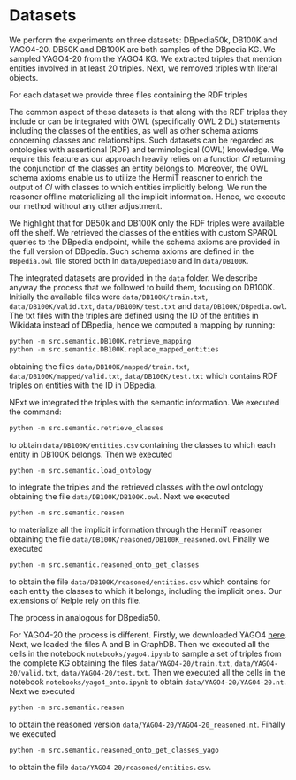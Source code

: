 <meta name="robots" content="noindex">

# Datasets

We perform the experiments on three datasets: DBpedia50k, DB100K and YAGO4-20. DB50K and DB100K are both samples of the DBpedia KG. We sampled YAGO4-20 from the YAGO4 KG. We extracted triples that mention entities involved in at least 20 triples. Next, we removed triples with literal objects.

For each dataset we provide three files containing the RDF triples

The common aspect of these datasets is that along with the RDF triples they include or can be integrated with OWL (specifically OWL 2 DL) statements including the classes of the entities, as well as other schema axioms concerning classes and relationships. Such datasets can be regarded as ontologies with assertional (RDF) and terminological (OWL) knowledge. We require this feature as our approach heavily relies on a function _Cl_ returning the conjunction of the classes an entity belongs to. Moreover, the OWL schema axioms enable us to utilize the HermiT reasoner to enrich the output of _Cl_ with classes to which entities implicitly belong. We run the reasoner offline materializing all the implicit information. Hence, we execute our method without any other adjustment.

We highlight that for DB50k and DB100K only the RDF triples were available off the shelf. We retrieved the classes of the entities with custom SPARQL queries to the DBpedia endpoint, while the schema axioms are provided in the full version of DBpedia. Such schema axioms are defined in the `DBpedia.owl` file stored both in `data/DBpedia50` and in `data/DB100K`.

The integrated datasets are provided in the `data` folder. We describe anyway the process that we followed to build them, focusing on DB100K. Initially the available files were `data/DB100K/train.txt`, `data/DB100K/valid.txt`, `data/DB100K/test.txt` and `data/DB100K/DBpedia.owl`.
The txt files with the triples are defined using the ID of the entities in Wikidata instead of DBpedia, hence we computed a mapping by running:
```python
python -m src.semantic.DB100K.retrieve_mapping
python -m src.semantic.DB100K.replace_mapped_entities
```
obtaining the files `data/DB100K/mapped/train.txt`, `data/DB100K/mapped/valid.txt`, `data/DB100K/test.txt` which contains RDF triples on entities with the ID in DBpedia.

NExt we integrated the triples with the semantic information. We executed the command:
```python
python -m src.semantic.retrieve_classes
```
to obtain `data/DB100K/entities.csv` containing the classes to which each entity in DB100K belongs.
Then we executed
```python
python -m src.semantic.load_ontology
```
to integrate the triples and the retrieved classes with the owl ontology obtaining the file `data/DB100K/DB100K.owl`.
Next we executed
```python
python -m src.semantic.reason
```
to materialize all the implicit information through the HermiT reasoner obtaining the file `data/DB100K/reasoned/DB100K_reasoned.owl`
Finally we executed
```python
python -m src.semantic.reasoned_onto_get_classes
```
to obtain the file `data/DB100K/reasoned/entities.csv` which contains for each entity the classes to which it belongs, including the implicit ones. Our extensions of Kelpie rely on this file.

The process in analogous for DBpedia50.

For YAGO4-20 the process is different. 
Firstly, we downloaded YAGO4 [here](https://yago-knowledge.org/data/yago4/en/2020-02-24/).
Next, we loaded the files A and B in GraphDB.
Then we executed all the cells in the notebook `notebooks/yago4.ipynb` to sample a set of triples from the complete KG obtaining the files `data/YAGO4-20/train.txt`, `data/YAGO4-20/valid.txt`, `data/YAGO4-20/test.txt`.
Then we executed all the cells in the notebook `notebooks/yago4_onto.ipynb` to obtain `data/YAGO4-20/YAGO4-20.nt`.
Next we executed 
```python
python -m src.semantic.reason
```
to obtain the reasoned version `data/YAGO4-20/YAGO4-20_reasoned.nt`.
Finally we executed
```python
python -m src.semantic.reasoned_onto_get_classes_yago
```
to obtain the file `data/YAGO4-20/reasoned/entities.csv`.